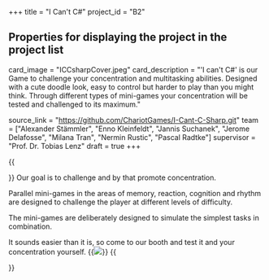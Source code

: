 +++
title = "I Can't C#"
project_id = "B2"

## Properties for displaying the project in the project list
card_image = "ICCsharpCover.jpeg"
card_description = "'I can't C#' is our Game to challenge your concentration and multitasking abilities. Designed with a cute doodle look, easy to control but harder to play than you might think. Through different types of mini-games your concentration will be tested and challenged to its maximum."

source_link = "https://github.com/ChariotGames/I-Cant-C-Sharp.git"
team = ["Alexander Stämmler", "Enno Kleinfeldt", "Jannis Suchanek", "Jerome Delafosse", "Milana Tran", "Nermin Rustic", "Pascal Radtke"]
supervisor = "Prof. Dr. Tobias Lenz"
draft = true
+++

{{<section title="Our Goal">}}
Our goal is to challenge and by that promote concentration.

Parallel mini-games in the areas of memory, reaction, cognition and rhythm are designed to challenge the player at different levels of difficulty.

The mini-games are deliberately designed to simulate the simplest tasks in combination.

It sounds easier than it is, so come to our booth and test it and your concentration yourself.
{{<image src="ICCsharpCover.jpeg">}}
{{</section>}}

